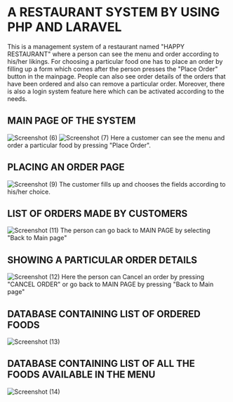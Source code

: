 # A RESTAURANT SYSTEM BY USING PHP AND LARAVEL

This is a management system of a restaurant named "HAPPY RESTAURANT" where a person can see the menu and order according to his/her likings. For choosing a particular food
one has to place an order by filling up a form which comes after the person presses the "Place Order" button in the mainpage. People can also see order details of the orders
that have been ordered and also can remove a particular order. Moreover, there is also a login system feature here which can be activated according to the needs.

## MAIN PAGE OF THE SYSTEM
![Screenshot (6)](https://github.com/Faizul-Kabir/A-RESTAURANT-SYSTEM-BY-USING-PHP-LARAVEL/assets/142076035/0cc99f7b-0aee-40ec-b955-bb9c50b71128)
![Screenshot (7)](https://github.com/Faizul-Kabir/A-RESTAURANT-SYSTEM-BY-USING-PHP-LARAVEL/assets/142076035/ff9bb809-b194-442d-80dc-9699b67d7c81)
Here a customer can see the menu and order a particular food by pressing "Place Order".
## PLACING AN ORDER PAGE
![Screenshot (9)](https://github.com/Faizul-Kabir/A-RESTAURANT-SYSTEM-BY-USING-PHP-LARAVEL/assets/142076035/f572e235-62d7-43b5-86f5-2da6f063ff44)
The customer fills up and chooses the fields according to his/her choice.
## LIST OF ORDERS MADE BY CUSTOMERS
![Screenshot (11)](https://github.com/Faizul-Kabir/A-RESTAURANT-SYSTEM-BY-USING-PHP-LARAVEL/assets/142076035/b85ad5e7-6191-4f01-8bfa-7ab98b205de7)
The person can go back to MAIN PAGE by selecting "Back to Main page"
## SHOWING A PARTICULAR ORDER DETAILS
![Screenshot (12)](https://github.com/Faizul-Kabir/A-RESTAURANT-SYSTEM-BY-USING-PHP-LARAVEL/assets/142076035/171f8198-38b5-4059-9943-3f446fd745d3)
Here the person can Cancel an order by pressing "CANCEL ORDER" or go back to MAIN PAGE by pressing "Back to Main page"
## DATABASE CONTAINING LIST OF ORDERED FOODS
![Screenshot (13)](https://github.com/Faizul-Kabir/A-RESTAURANT-SYSTEM-BY-USING-PHP-LARAVEL/assets/142076035/6098906d-5556-48d7-9f50-1d98a3169f48)
## DATABASE CONTAINING LIST OF ALL THE FOODS AVAILABLE IN THE MENU
![Screenshot (14)](https://github.com/Faizul-Kabir/A-RESTAURANT-SYSTEM-BY-USING-PHP-LARAVEL/assets/142076035/2e40458e-576c-4ed4-ba8e-7d31dfc6293a)
